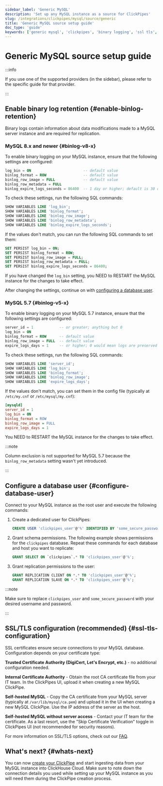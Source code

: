 ```yaml
---
sidebar_label: 'Generic MySQL'
description: 'Set up any MySQL instance as a source for ClickPipes'
slug: /integrations/clickpipes/mysql/source/generic
title: 'Generic MySQL source setup guide'
doc_type: 'guide'
keywords: ['generic mysql', 'clickpipes', 'binary logging', 'ssl tls', 'mysql 8.x']
---
```


# Generic MySQL source setup guide

:::info

If you use one of the supported providers (in the sidebar), please refer to the specific guide for that provider.

:::

## Enable binary log retention {#enable-binlog-retention}

Binary logs contain information about data modifications made to a MySQL server instance and are required for replication.

### MySQL 8.x and newer {#binlog-v8-x}

To enable binary logging on your MySQL instance, ensure that the following settings are configured:

```sql
log_bin = ON                        -- default value
binlog_format = ROW                 -- default value
binlog_row_image = FULL             -- default value
binlog_row_metadata = FULL
binlog_expire_logs_seconds = 86400  -- 1 day or higher; default is 30 days
```

To check these settings, run the following SQL commands:
```sql
SHOW VARIABLES LIKE 'log_bin';
SHOW VARIABLES LIKE 'binlog_format';
SHOW VARIABLES LIKE 'binlog_row_image';
SHOW VARIABLES LIKE 'binlog_row_metadata';
SHOW VARIABLES LIKE 'binlog_expire_logs_seconds';
```

If the values don't match, you can run the following SQL commands to set them:
```sql
SET PERSIST log_bin = ON;
SET PERSIST binlog_format = ROW;
SET PERSIST binlog_row_image = FULL;
SET PERSIST binlog_row_metadata = FULL;
SET PERSIST binlog_expire_logs_seconds = 86400;
```

If you have changed the `log_bin` setting, you NEED to RESTART the MySQL instance for the changes to take effect.

After changing the settings, continue on with [configuring a database user](#configure-database-user).

### MySQL 5.7 {#binlog-v5-x}

To enable binary logging on your MySQL 5.7 instance, ensure that the following settings are configured:

```sql
server_id = 1            -- or greater; anything but 0
log_bin = ON
binlog_format = ROW      -- default value
binlog_row_image = FULL  -- default value
expire_logs_days = 1     -- or higher; 0 would mean logs are preserved forever
```

To check these settings, run the following SQL commands:
```sql
SHOW VARIABLES LIKE 'server_id';
SHOW VARIABLES LIKE 'log_bin';
SHOW VARIABLES LIKE 'binlog_format';
SHOW VARIABLES LIKE 'binlog_row_image';
SHOW VARIABLES LIKE 'expire_logs_days';
```

If the values don't match, you can set them in the config file (typically at `/etc/my.cnf` or `/etc/mysql/my.cnf`):
```ini
[mysqld]
server_id = 1
log_bin = ON
binlog_format = ROW
binlog_row_image = FULL
expire_logs_days = 1
```

You NEED to RESTART the MySQL instance for the changes to take effect.

:::note

Column exclusion is not supported for MySQL 5.7 because the `binlog_row_metadata` setting wasn't yet introduced.

:::

## Configure a database user {#configure-database-user}

Connect to your MySQL instance as the root user and execute the following commands:

1. Create a dedicated user for ClickPipes:

    ```sql
    CREATE USER 'clickpipes_user'@'%' IDENTIFIED BY 'some_secure_password';
    ```

2. Grant schema permissions. The following example shows permissions for the `clickpipes` database. Repeat these commands for each database and host you want to replicate:

    ```sql
    GRANT SELECT ON `clickpipes`.* TO 'clickpipes_user'@'%';
    ```

3. Grant replication permissions to the user:

    ```sql
    GRANT REPLICATION CLIENT ON *.* TO 'clickpipes_user'@'%';
    GRANT REPLICATION SLAVE ON *.* TO 'clickpipes_user'@'%';
    ```

:::note

Make sure to replace `clickpipes_user` and `some_secure_password` with your desired username and password.

:::

## SSL/TLS configuration (recommended) {#ssl-tls-configuration}

SSL certificates ensure secure connections to your MySQL database. Configuration depends on your certificate type:

**Trusted Certificate Authority (DigiCert, Let's Encrypt, etc.)** - no additional configuration needed.

**Internal Certificate Authority** - Obtain the root CA certificate file from your IT team. In the ClickPipes UI, upload it when creating a new MySQL ClickPipe.

**Self-hosted MySQL** - Copy the CA certificate from your MySQL server (typically at `/var/lib/mysql/ca.pem`) and upload it in the UI when creating a new MySQL ClickPipe. Use the IP address of the server as the host.

**Self-hosted MySQL without server access** - Contact your IT team for the certificate. As a last resort, use the "Skip Certificate Verification" toggle in ClickPipes UI (not recommended for security reasons).

For more information on SSL/TLS options, check out our [FAQ](https://clickhouse.com/docs/integrations/clickpipes/mysql/faq#tls-certificate-validation-error).

## What's next? {#whats-next}

You can now [create your ClickPipe](../index.md) and start ingesting data from your MySQL instance into ClickHouse Cloud.
Make sure to note down the connection details you used while setting up your MySQL instance as you will need them during the ClickPipe creation process.